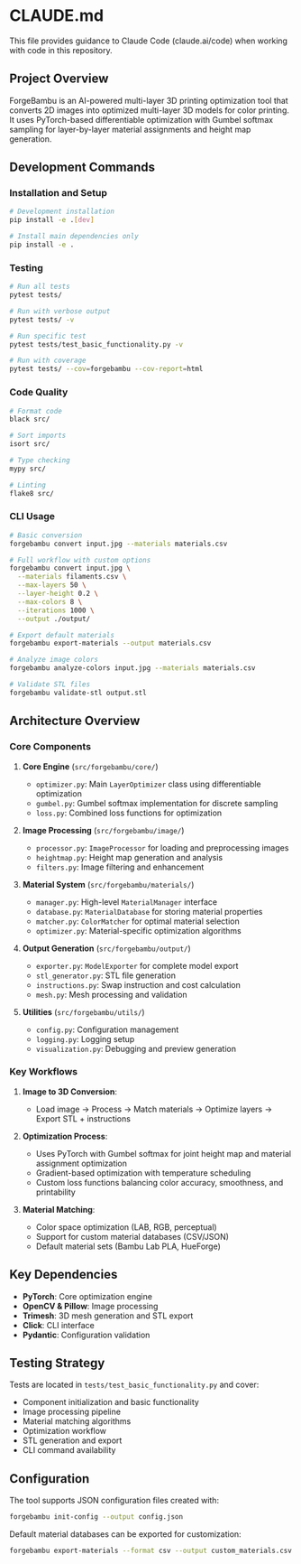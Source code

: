 # CLAUDE.md

This file provides guidance to Claude Code (claude.ai/code) when working with code in this repository.

## Project Overview

ForgeBambu is an AI-powered multi-layer 3D printing optimization tool that converts 2D images into optimized multi-layer 3D models for color printing. It uses PyTorch-based differentiable optimization with Gumbel softmax sampling for layer-by-layer material assignments and height map generation.

## Development Commands

### Installation and Setup
```bash
# Development installation
pip install -e .[dev]

# Install main dependencies only
pip install -e .
```

### Testing
```bash
# Run all tests
pytest tests/

# Run with verbose output
pytest tests/ -v

# Run specific test
pytest tests/test_basic_functionality.py -v

# Run with coverage
pytest tests/ --cov=forgebambu --cov-report=html
```

### Code Quality
```bash
# Format code
black src/

# Sort imports
isort src/

# Type checking
mypy src/

# Linting
flake8 src/
```

### CLI Usage
```bash
# Basic conversion
forgebambu convert input.jpg --materials materials.csv

# Full workflow with custom options
forgebambu convert input.jpg \
  --materials filaments.csv \
  --max-layers 50 \
  --layer-height 0.2 \
  --max-colors 8 \
  --iterations 1000 \
  --output ./output/

# Export default materials
forgebambu export-materials --output materials.csv

# Analyze image colors
forgebambu analyze-colors input.jpg --materials materials.csv

# Validate STL files
forgebambu validate-stl output.stl
```

## Architecture Overview

### Core Components

1. **Core Engine** (`src/forgebambu/core/`)
   - `optimizer.py`: Main `LayerOptimizer` class using differentiable optimization
   - `gumbel.py`: Gumbel softmax implementation for discrete sampling
   - `loss.py`: Combined loss functions for optimization

2. **Image Processing** (`src/forgebambu/image/`)
   - `processor.py`: `ImageProcessor` for loading and preprocessing images
   - `heightmap.py`: Height map generation and analysis
   - `filters.py`: Image filtering and enhancement

3. **Material System** (`src/forgebambu/materials/`)
   - `manager.py`: High-level `MaterialManager` interface
   - `database.py`: `MaterialDatabase` for storing material properties
   - `matcher.py`: `ColorMatcher` for optimal material selection
   - `optimizer.py`: Material-specific optimization algorithms

4. **Output Generation** (`src/forgebambu/output/`)
   - `exporter.py`: `ModelExporter` for complete model export
   - `stl_generator.py`: STL file generation
   - `instructions.py`: Swap instruction and cost calculation
   - `mesh.py`: Mesh processing and validation

5. **Utilities** (`src/forgebambu/utils/`)
   - `config.py`: Configuration management
   - `logging.py`: Logging setup
   - `visualization.py`: Debugging and preview generation

### Key Workflows

1. **Image to 3D Conversion**:
   - Load image → Process → Match materials → Optimize layers → Export STL + instructions

2. **Optimization Process**:
   - Uses PyTorch with Gumbel softmax for joint height map and material assignment optimization
   - Gradient-based optimization with temperature scheduling
   - Custom loss functions balancing color accuracy, smoothness, and printability

3. **Material Matching**:
   - Color space optimization (LAB, RGB, perceptual)
   - Support for custom material databases (CSV/JSON)
   - Default material sets (Bambu Lab PLA, HueForge)

## Key Dependencies

- **PyTorch**: Core optimization engine
- **OpenCV & Pillow**: Image processing
- **Trimesh**: 3D mesh generation and STL export
- **Click**: CLI interface
- **Pydantic**: Configuration validation

## Testing Strategy

Tests are located in `tests/test_basic_functionality.py` and cover:
- Component initialization and basic functionality
- Image processing pipeline
- Material matching algorithms
- Optimization workflow
- STL generation and export
- CLI command availability

## Configuration

The tool supports JSON configuration files created with:
```bash
forgebambu init-config --output config.json
```

Default material databases can be exported for customization:
```bash
forgebambu export-materials --format csv --output custom_materials.csv
```